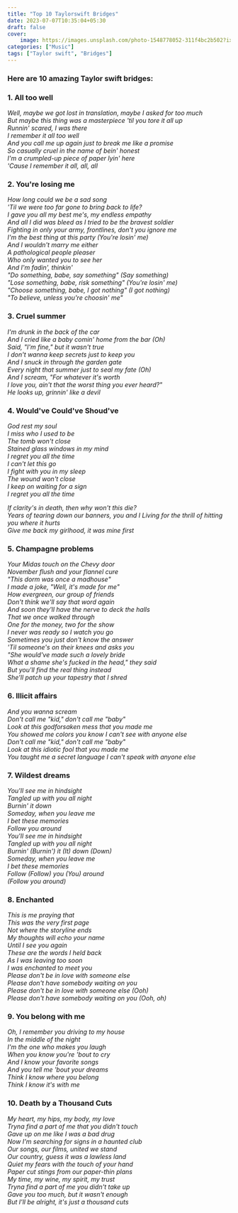 ```yaml
---
title: "Top 10 Taylorswift Bridges"
date: 2023-07-07T10:35:04+05:30
draft: false
cover:
    image: https://images.unsplash.com/photo-1548778052-311f4bc2b502?ixlib=rb-4.0.3&ixid=M3wxMjA3fDB8MHxwaG90by1wYWdlfHx8fGVufDB8fHx8fA%3D%3D&auto=format&fit=crop&w=1170&q=80
categories: ["Music"]
tags: ["Taylor swift", "Bridges"]
---
```


### Here are 10 amazing Taylor swift bridges:

###  1. All too well
_Well, maybe we got lost in translation, maybe I asked for too much  
But maybe this thing was a masterpiece 'til you tore it all up  
Runnin' scared, I was there  
I remember it all too well  
And you call me up again just to break me like a promise  
So casually cruel in the name of bein' honest  
I'm a crumpled-up piece of paper lyin' here  
'Cause I remember it all, all, all_

### 2. You're losing me
_How long could we be a sad song  
'Til we were too far gone to bring back to life?  
I gave you all my best me's, my endless empathy  
And all I did was bleed as I tried to be the bravest soldier  
Fighting in only your army, frontlines, don't you ignore me  
I'm the best thing at this party (You're losin' me)  
And I wouldn't marry me either  
A pathological people pleaser  
Who only wanted you to see her  
And I'm fadin', thinkin'  
"Do something, babe, say something" (Say something)  
"Lose something, babe, risk something" (You're losin' me)  
"Choose something, babe, I got nothing" (I got nothing)  
"To believe, unless you're choosin' me"_

### 3. Cruel summer
_I'm drunk in the back of the car  
And I cried like a baby comin' home from the bar (Oh)  
Said, "I'm fine," but it wasn't true  
I don't wanna keep secrets just to keep you  
And I snuck in through the garden gate  
Every night that summer just to seal my fate (Oh)  
And I scream, "For whatever it's worth  
I love you, ain't that the worst thing you ever heard?"  
He looks up, grinnin' like a devil_

### 4. Would've Could've Shoud've
_God rest my soul  
I miss who I used to be  
The tomb won't close  
Stained glass windows in my mind  
I regret you all the time  
I can't let this go  
I fight with you in my sleep   
The wound won't close  
I keep on waiting for a sign  
I regret you all the time_

_If clarity's in death, then why won't this die?  
Years of tearing down our banners, you and I
Living for the thrill of hitting you where it hurts  
Give me back my girlhood, it was mine first_

### 5. Champagne problems
_Your Midas touch on the Chevy door  
November flush and your flannel cure  
"This dorm was once a madhouse"  
I made a joke, "Well, it's made for me"  
How evergreen, our group of friends  
Don't think we'll say that word again  
And soon they'll have the nerve to deck the halls  
That we once walked through  
One for the money, two for the show  
I never was ready so I watch you go  
Sometimes you just don't know the answer  
'Til someone's on their knees and asks you  
"She would've made such a lovely bride  
What a shame she's fucked in the head," they said  
But you'll find the real thing instead  
She'll patch up your tapestry that I shred_

### 6. Illicit affairs
_And you wanna scream  
Don't call me "kid," don't call me "baby"  
Look at this godforsaken mess that you made me  
You showed me colors you know I can't see with anyone else  
Don't call me "kid," don't call me "baby"  
Look at this idiotic fool that you made me  
You taught me a secret language I can't speak with anyone else_

### 7. Wildest dreams
_You'll see me in hindsight  
Tangled up with you all night  
Burnin' it down  
Someday, when you leave me  
I bet these memories  
Follow you around  
You'll see me in hindsight  
Tangled up with you all night  
Burnin' (Burnin') it (It) down (Down)  
Someday, when you leave me  
I bet these memories  
Follow (Follow) you (You) around  
(Follow you around)_

### 8. Enchanted
_This is me praying that  
This was the very first page  
Not where the storyline ends  
My thoughts will echo your name  
Until I see you again  
These are the words I held back  
As I was leaving too soon  
I was enchanted to meet you  
Please don't be in love with someone else  
Please don't have somebody waiting on you  
Please don't be in love with someone else (Ooh)  
Please don't have somebody waiting on you (Ooh, oh)_

### 9. You belong with me
_Oh, I remember you driving to my house  
In the middle of the night  
I'm the one who makes you laugh  
When you know you're 'bout to cry  
And I know your favorite songs  
And you tell me 'bout your dreams  
Think I know where you belong  
Think I know it's with me_

### 10. Death by a Thousand Cuts
_My heart, my hips, my body, my love  
Tryna find a part of me that you didn't touch  
Gave up on me like I was a bad drug  
Now I'm searching for signs in a haunted club  
Our songs, our films, united we stand  
Our country, guess it was a lawless land  
Quiet my fears with the touch of your hand  
Paper cut stings from our paper-thin plans  
My time, my wine, my spirit, my trust  
Tryna find a part of me you didn't take up  
Gave you too much, but it wasn't enough  
But I'll be alright, it's just a thousand cuts_  